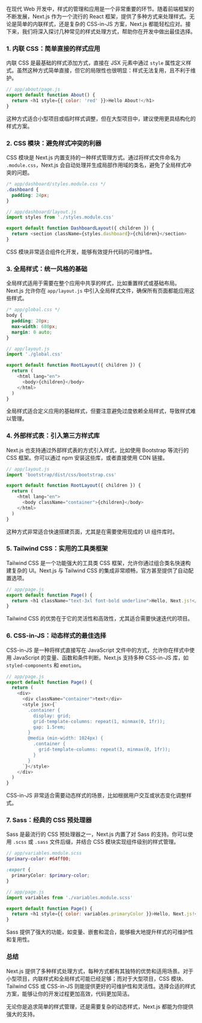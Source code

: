 在现代 Web 开发中，样式的管理和应用是一个非常重要的环节。随着前端框架的不断发展，Next.js 作为一个流行的 React 框架，提供了多种方式来处理样式。无论是简单的内联样式，还是复杂的 CSS-in-JS 方案，Next.js 都能轻松应对。接下来，我们将深入探讨几种常见的样式处理方式，帮助你在开发中做出最佳选择。

### 1. 内联 CSS：简单直接的样式应用

内联 CSS 是最基础的样式添加方式，直接在 JSX 元素中通过 `style` 属性定义样式。虽然这种方式简单直接，但它的局限性也很明显：样式无法复用，且不利于维护。

```javascript
// app/about/page.js
export default function About() {
  return <h1 style={{ color: 'red' }}>Hello About!</h1>
}
```

这种方式适合小型项目或临时样式调整，但在大型项目中，建议使用更具结构化的样式方案。

### 2. CSS 模块：避免样式冲突的利器

CSS 模块是 Next.js 内置支持的一种样式管理方式。通过将样式文件命名为 `.module.css`，Next.js 会自动处理并生成局部作用域的类名，避免了全局样式冲突的问题。

```css
/* app/dashboard/styles.module.css */
.dashboard {
  padding: 24px;
}
```

```javascript
// app/dashboard/layout.js
import styles from './styles.module.css'

export default function DashboardLayout({ children }) {
  return <section className={styles.dashboard}>{children}</section>
}
```

CSS 模块非常适合组件化开发，能够有效提升代码的可维护性。

### 3. 全局样式：统一风格的基础

全局样式适用于需要在整个应用中共享的样式，比如重置样式或基础布局。Next.js 允许你在 `app/layout.js` 中引入全局样式文件，确保所有页面都能应用这些样式。

```css
/* app/global.css */
body {
  padding: 20px;
  max-width: 680px;
  margin: 0 auto;
}
```

```javascript
// app/layout.js
import './global.css'

export default function RootLayout({ children }) {
  return (
    <html lang="en">
      <body>{children}</body>
    </html>
  )
}
```

全局样式适合定义应用的基础样式，但要注意避免过度依赖全局样式，导致样式难以管理。

### 4. 外部样式表：引入第三方样式库

Next.js 也支持通过外部样式表的方式引入样式，比如使用 Bootstrap 等流行的 CSS 框架。你可以通过 npm 安装这些库，或者直接使用 CDN 链接。

```javascript
// app/layout.js
import 'bootstrap/dist/css/bootstrap.css'

export default function RootLayout({ children }) {
  return (
    <html lang="en">
      <body className="container">{children}</body>
    </html>
  )
}
```

这种方式非常适合快速搭建页面，尤其是在需要使用现成的 UI 组件库时。

### 5. Tailwind CSS：实用的工具类框架

Tailwind CSS 是一个功能强大的工具类 CSS 框架，允许你通过组合类名快速构建复杂的 UI。Next.js 与 Tailwind CSS 的集成非常顺畅，官方甚至提供了自动配置选项。

```javascript
// app/page.js
export default function Page() {
  return <h1 className="text-3xl font-bold underline">Hello, Next.js!</h1>
}
```

Tailwind CSS 的优势在于它的灵活性和高效性，尤其适合需要快速迭代的项目。

### 6. CSS-in-JS：动态样式的最佳选择

CSS-in-JS 是一种将样式直接写在 JavaScript 文件中的方式，允许你在样式中使用 JavaScript 的变量、函数和条件判断。Next.js 支持多种 CSS-in-JS 库，如 `styled-components` 和 `emotion`。

```javascript
// app/page.js
export default function Page() {
  return (
    <div>
      <div className="container">text</div>
      <style jsx>{`
        .container {
          display: grid;
          grid-template-columns: repeat(1, minmax(0, 1fr));
          gap: 1.5rem;
        }
        @media (min-width: 1024px) {
          .container {
            grid-template-columns: repeat(3, minmax(0, 1fr));
          }
        }
      `}</style>
    </div>
  )
}
```

CSS-in-JS 非常适合需要动态样式的场景，比如根据用户交互或状态变化调整样式。

### 7. Sass：经典的 CSS 预处理器

Sass 是最流行的 CSS 预处理器之一，Next.js 内置了对 Sass 的支持。你可以使用 `.scss` 或 `.sass` 文件后缀，并结合 CSS 模块实现组件级别的样式管理。

```scss
// app/variables.module.scss
$primary-color: #64ff00;

:export {
  primaryColor: $primary-color;
}
```

```javascript
// app/page.js
import variables from './variables.module.scss'

export default function Page() {
  return <h1 style={{ color: variables.primaryColor }}>Hello, Next.js!</h1>
}
```

Sass 提供了强大的功能，如变量、嵌套和混合，能够极大地提升样式的可维护性和复用性。

### 总结

Next.js 提供了多种样式处理方式，每种方式都有其独特的优势和适用场景。对于小型项目，内联样式和全局样式可能已经足够；而对于大型项目，CSS 模块、Tailwind CSS 或 CSS-in-JS 则能提供更好的可维护性和灵活性。选择合适的样式方案，能够让你的开发过程更加高效，代码更加简洁。

无论你是追求简单的样式管理，还是需要复杂的动态样式，Next.js 都能为你提供强大的支持。
